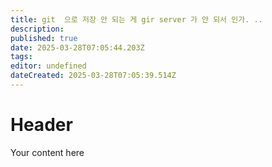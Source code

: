 ```yaml
---
title: git  으로 저장 안 되는 게 gir server 가 안 되서 인가. .. 
description: 
published: true
date: 2025-03-28T07:05:44.203Z
tags: 
editor: undefined
dateCreated: 2025-03-28T07:05:39.514Z
---
```


# Header
Your content here